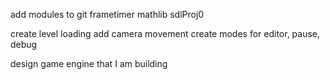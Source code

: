 add modules to git
	frametimer
	mathlib
	sdlProj0

create level loading 
add camera movement
create modes for editor, pause, debug

design game engine that I am building
